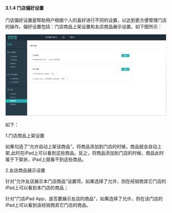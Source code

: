#### 3.1.4 门店偏好设置

门店偏好设置是帮助用户根据个人的喜好进行不同的设置，以达到更方便管理门店的操作。偏好设置包括：门店商品上架设置和友店商品展示设置。如下图所示：

![](/assets/图片28.png)

如下：

1.门店商品上架设置

如果勾选了“允许自动上架该商品”，将商品添加到门店的时候，商品就会自动上架,此时在iPad上可以看到这些商品。反之，将商品添加到门店的时候，商品此时属于下架状，iPad上就看不到这些商品。

2.友店商品展示设置

针对“允许友店展示本门店商品”设置项，如果选择了允许，则在经销商其它门店的iPad上可以看到本门店的商品；

针对“门店iPad App，是否要展示友店的商品”，如果选择了允许，则在该门店的iPad上可以看到该经销商其它门店的商品。

